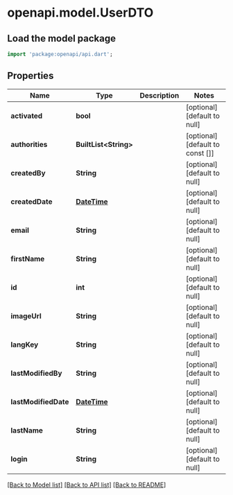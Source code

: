 # openapi.model.UserDTO

## Load the model package
```dart
import 'package:openapi/api.dart';
```

## Properties
Name | Type | Description | Notes
------------ | ------------- | ------------- | -------------
**activated** | **bool** |  | [optional] [default to null]
**authorities** | **BuiltList&lt;String&gt;** |  | [optional] [default to const []]
**createdBy** | **String** |  | [optional] [default to null]
**createdDate** | [**DateTime**](DateTime.md) |  | [optional] [default to null]
**email** | **String** |  | [optional] [default to null]
**firstName** | **String** |  | [optional] [default to null]
**id** | **int** |  | [optional] [default to null]
**imageUrl** | **String** |  | [optional] [default to null]
**langKey** | **String** |  | [optional] [default to null]
**lastModifiedBy** | **String** |  | [optional] [default to null]
**lastModifiedDate** | [**DateTime**](DateTime.md) |  | [optional] [default to null]
**lastName** | **String** |  | [optional] [default to null]
**login** | **String** |  | [optional] [default to null]

[[Back to Model list]](../README.md#documentation-for-models) [[Back to API list]](../README.md#documentation-for-api-endpoints) [[Back to README]](../README.md)


